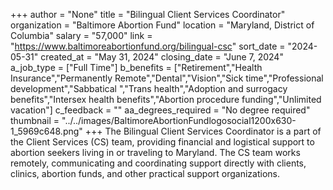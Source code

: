 +++
author = "None"
title = "Bilingual Client Services Coordinator"
organization = "Baltimore Abortion Fund"
location = "Maryland, District of Columbia"
salary = "57,000"
link = "https://www.baltimoreabortionfund.org/bilingual-csc"
sort_date = "2024-05-31"
created_at = "May 31, 2024"
closing_date = "June 7, 2024"
a_job_type = ["Full Time"]
b_benefits = ["Retirement","Health Insurance","Permanently Remote","Dental","Vision","Sick time","Professional development","Sabbatical ","Trans health","Adoption and surrogacy benefits","Intersex health benefits","Abortion procedure funding","Unlimited vacation"]
c_feedback = ""
aa_degrees_required = "No degree required"
thumbnail = "../../images/BaltimoreAbortionFundlogosocial1200x630-1_5969c648.png"
+++
The Bilingual Client Services Coordinator is a part of the Client Services (CS) team, providing financial and logistical support to abortion seekers living in or traveling to Maryland. The CS team works remotely, communicating and coordinating support directly with clients, clinics, abortion funds, and other practical support organizations.